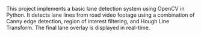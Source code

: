 This project implements a basic lane detection system using OpenCV in Python. It detects lane lines from road video footage using a combination of Canny edge detection, region of interest filtering, and Hough Line Transform. The final lane overlay is displayed in real-time.

